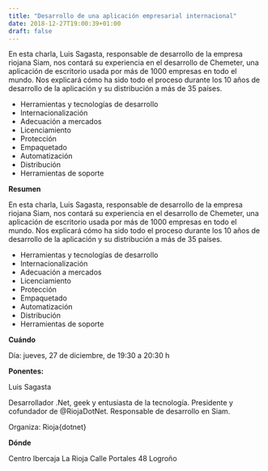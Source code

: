 ```yaml
---
title: "Desarrollo de una aplicación empresarial internacional"
date: 2018-12-27T19:00:39+01:00
draft: false
---
```


 En esta charla, Luis Sagasta, responsable de desarrollo de la empresa riojana Siam, nos contará su experiencia en el desarrollo de Chemeter, una aplicación de escritorio usada por más de 1000 empresas en todo el mundo. Nos explicará cómo ha sido todo el proceso durante los 10 años de desarrollo de la aplicación y su distribución a más de 35 países.

<!--more-->
- Herramientas y tecnologías de desarrollo
- Internacionalización
- Adecuación a mercados
- Licenciamiento
- Protección
- Empaquetado
- Automatización
- Distribución
- Herramientas de soporte

__Resumen__

En esta charla, Luis Sagasta, responsable de desarrollo de la empresa riojana Siam, nos contará su experiencia en el desarrollo de Chemeter, una aplicación de escritorio usada por más de 1000 empresas en todo el mundo. Nos explicará cómo ha sido todo el proceso durante los 10 años de desarrollo de la aplicación y su distribución a más de 35 países.
- Herramientas y tecnologías de desarrollo
- Internacionalización
- Adecuación a mercados
- Licenciamiento
- Protección
- Empaquetado
- Automatización
- Distribución
- Herramientas de soporte

__Cuándo__

Día: jueves, 27 de diciembre, de 19:30 a 20:30 h

__Ponentes:__

Luis Sagasta

Desarrollador .Net, geek y entusiasta de la tecnología. Presidente y cofundador de @RiojaDotNet.
Responsable de desarrollo en Siam.

Organiza: Rioja{dotnet}



__Dónde__

Centro Ibercaja La Rioja
Calle Portales 48
Logroño



